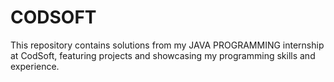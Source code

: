 # CODSOFT
This repository contains solutions from my JAVA PROGRAMMING internship at CodSoft, featuring projects and showcasing my programming skills and experience.

